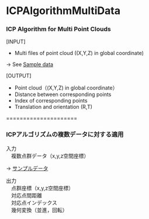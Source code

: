 ICPAlgorithmMultiData
=====================
  
### ICP Algorithm for Multi Point Clouds  
  
[INPUT]  
* Multi files of point cloud ((X,Y,Z) in global coordinate)  

 -> See [Sample data](https://github.com/knagara/ICPAlgorithmMultiData/tree/master/ICPnormalMultiData/data/sample)
  
[OUTPUT]  
* Point cloud（(X,Y,Z) in global coordinate）
* Distance between corresponding points
* Index of corresponding points
* Translation and orientation (R,T) 

=====================
  
### ICPアルゴリズムの複数データに対する適用  
  
入力  
　複数点群データ（x,y,z空間座標）  
  
   -> [サンプルデータ](https://github.com/knagara/ICPAlgorithmMultiData/tree/master/ICPnormalMultiData/data/sample)
   
出力  
　点群座標（x,y,z空間座標）  
　対応点間距離  
　対応点インデックス  
　幾何変換（並進，回転）  
  
  
